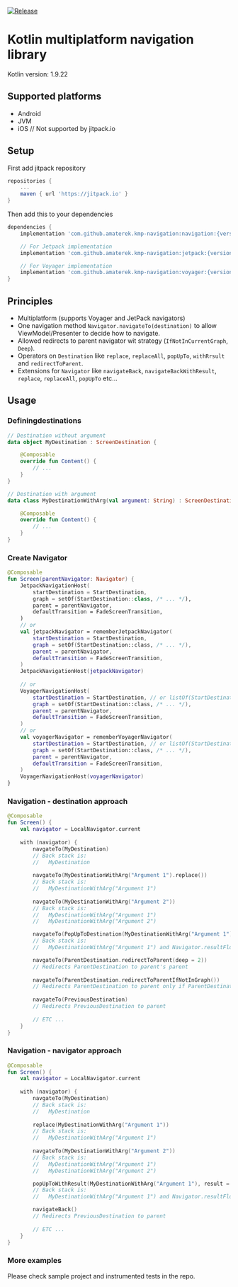 [![Release](https://jitpack.io/v/amaterek/kmp-navigation.svg)](https://jitpack.io/#amaterek/kmp-navigation)

# Kotlin multiplatform navigation library

Kotlin version: 1.9.22

## Supported platforms
* Android
* JVM
* iOS // Not supported by jitpack.io

## Setup

First add jitpack repository

```gradle
repositories {
    ...
    maven { url 'https://jitpack.io' }
}
```

Then add this to your dependencies

```gradle
dependencies {
    implementation 'com.github.amaterek.kmp-navigation:navigation:{version}'

    // For Jetpack implementation
    implementation 'com.github.amaterek.kmp-navigation:jetpack:{version}'

    // For Voyager implementation
    implementation 'com.github.amaterek.kmp-navigation:voyager:{version}'
}
```

## Principles
- Multiplatform (supports Voyager and JetPack navigators)
- One navigation method `Navigator.navigateTo(destination)` to allow ViewModel/Presenter to decide how to navigate.
- Allowed redirects to parent navigator wit strategy (`IfNotInCurrentGraph`, `Deep`).
- Operators on `Destination` like `replace`, `replaceAll`, `popUpTo`, `withRrsult` and `redirectToParent`.
- Extensions for `Navigator` like `navigateBack`, `navigateBackWithResult`, `replace`, `replaceAll`, `popUpTo` etc...

## Usage

### Definingdestinations
```kotlin
// Destination without argument
data object MyDestination : ScreenDestination {

    @Composable
    override fun Content() {
        // ...
    }
}

// Destination with argument
data class MyDestinationWithArg(val argument: String) : ScreenDestination {

    @Composable
    override fun Content() {
        // ...
    }
}
```

### Create Navigator 
```kotlin
@Composable
fun Screen(parentNavigator: Navigator) {
    JetpackNavigationHost(
        startDestination = StartDestination,
        graph = setOf(StartDestination::class, /* ... */),
        parent = parentNavigator,
        defaultTransition = FadeScreenTransition,
    )
    // or
    val jetpackNavigator = rememberJetpackNavigator(
        startDestination = StartDestination,
        graph = setOf(StartDestination::class, /* ... */),
        parent = parentNavigator,
        defaultTransition = FadeScreenTransition,
    )
    JetpackNavigationHost(jetpackNavigator)
    
    // or
    VoyagerNavigationHost(
        startDestination = StartDestination, // or listOf(StartDestination, ...),
        graph = setOf(StartDestination::class, /* ... */),
        parent = parentNavigator,
        defaultTransition = FadeScreenTransition,
    )
    // or
    val voyagerNavigator = rememberVoyagerNavigator(
        startDestination = StartDestination, // or listOf(StartDestination, ...),
        graph = setOf(StartDestination::class, /* ... */),
        parent = parentNavigator,
        defaultTransition = FadeScreenTransition,
    )
    VoyagerNavigationHost(voyagerNavigator)
}
```

### Navigation - destination approach
```kotlin
@Composable
fun Screen() {
    val navigator = LocalNavigator.current
    
    with (navigator) {
        navgateTo(MyDestination)
        // Back stack is: 
        //   MyDestination
        
        navgateTo(MyDestinationWithArg("Argument 1").replace())
        // Back stack is: 
        //   MyDestinationWithArg("Argument 1")
        
        navgateTo(MyDestinationWithArg("Argument 2"))
        // Back stack is: 
        //   MyDestinationWithArg("Argument 1") 
        //   MyDestinationWithArg("Argument 2")

        navgateTo(PopUpToDestination(MyDestinationWithArg("Argument 1")).withResult("Result"))
        // Back stack is:
        //   MyDestinationWithArg("Argument 1") and Navigator.resultFlow emits "Result"

        navgateTo(ParentDestination.redirectToParent(deep = 2))
        // Redirects ParentDestination to parent's parent
        
        navgateTo(ParentDestination.redirectToParentIfNotInGraph())
        // Redirects ParentDestination to parent only if ParentDestination isn't in current navigator graph
        
        navgateTo(PreviousDestination) 
        // Redirects PreviousDestination to parent
        
        // ETC ...
    }
}
```

### Navigation - navigator approach
```kotlin
@Composable
fun Screen() {
    val navigator = LocalNavigator.current
    
    with (navigator) {
        navgateTo(MyDestination)
        // Back stack is: 
        //   MyDestination
        
        replace(MyDestinationWithArg("Argument 1"))
        // Back stack is: 
        //   MyDestinationWithArg("Argument 1")
        
        navgateTo(MyDestinationWithArg("Argument 2"))
        // Back stack is: 
        //   MyDestinationWithArg("Argument 1") 
        //   MyDestinationWithArg("Argument 2")

        popUpToWithResult(MyDestinationWithArg("Argument 1"), result = "Result")
        // Back stack is:
        //   MyDestinationWithArg("Argument 1") and Navigator.resultFlow emits "Result"

        navigateBack() 
        // Redirects PreviousDestination to parent
        
        // ETC ...
    }
}
```

### More examples
Please check sample project and instrumented tests in the repo.
